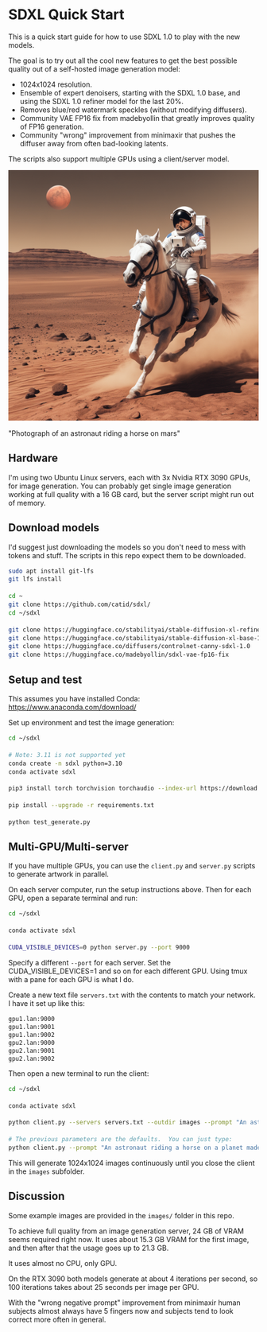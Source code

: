 # SDXL Quick Start

This is a quick start guide for how to use SDXL 1.0 to play with the new models.

The goal is to try out all the cool new features to get the best possible quality out of a self-hosted image generation model:

+ 1024x1024 resolution.
+ Ensemble of expert denoisers, starting with the SDXL 1.0 base, and using the SDXL 1.0 refiner model for the last 20%.
+ Removes blue/red watermark speckles (without modifying diffusers).
+ Community VAE FP16 fix from madebyollin that greatly improves quality of FP16 generation.
+ Community "wrong" improvement from minimaxir that pushes the diffuser away from often bad-looking latents.

The scripts also support multiple GPUs using a client/server model.

![Photograph of an astronaut riding a horse on mars](./images/3.png)

"Photograph of an astronaut riding a horse on mars"

## Hardware

I'm using two Ubuntu Linux servers, each with 3x Nvidia RTX 3090 GPUs, for image generation. You can probably get single image generation working at full quality with a 16 GB card, but the server script might run out of memory.

## Download models

I'd suggest just downloading the models so you don't need to mess with tokens and stuff.  The scripts in this repo expect them to be downloaded.

```bash
sudo apt install git-lfs
git lfs install

cd ~
git clone https://github.com/catid/sdxl/
cd ~/sdxl

git clone https://huggingface.co/stabilityai/stable-diffusion-xl-refiner-1.0
git clone https://huggingface.co/stabilityai/stable-diffusion-xl-base-1.0
git clone https://huggingface.co/diffusers/controlnet-canny-sdxl-1.0
git clone https://huggingface.co/madebyollin/sdxl-vae-fp16-fix
```

## Setup and test

This assumes you have installed Conda: https://www.anaconda.com/download/

Set up environment and test the image generation:

```bash
cd ~/sdxl

# Note: 3.11 is not supported yet
conda create -n sdxl python=3.10
conda activate sdxl

pip3 install torch torchvision torchaudio --index-url https://download.pytorch.org/whl/cu118

pip install --upgrade -r requirements.txt

python test_generate.py
```

## Multi-GPU/Multi-server

If you have multiple GPUs, you can use the `client.py` and `server.py` scripts to generate artwork in parallel.

On each server computer, run the setup instructions above.  Then for each GPU, open a separate terminal and run:

```bash
cd ~/sdxl

conda activate sdxl

CUDA_VISIBLE_DEVICES=0 python server.py --port 9000
```

Specify a different `--port` for each server.  Set the CUDA_VISIBLE_DEVICES=1 and so on for each different GPU.  Using tmux with a pane for each GPU is what I do.

Create a new text file `servers.txt` with the contents to match your network.  I have it set up like this:

```
gpu1.lan:9000
gpu1.lan:9001
gpu1.lan:9002
gpu2.lan:9000
gpu2.lan:9001
gpu2.lan:9002
```

Then open a new terminal to run the client:

```bash
cd ~/sdxl

conda activate sdxl

python client.py --servers servers.txt --outdir images --prompt "An astronaut riding a horse on a planet made of cheese" --guide 7.5 --steps 100

# The previous parameters are the defaults.  You can just type:
python client.py --prompt "An astronaut riding a horse on a planet made of cheese"
```

This will generate 1024x1024 images continuously until you close the client in the `images` subfolder.

## Discussion

Some example images are provided in the `images/` folder in this repo.

To achieve full quality from an image generation server, 24 GB of VRAM seems required right now.  It uses about 15.3 GB VRAM for the first image, and then after that the usage goes up to 21.3 GB.

It uses almost no CPU, only GPU.

On the RTX 3090 both models generate at about 4 iterations per second, so 100 iterations takes about 25 seconds per image per GPU.

With the "wrong negative prompt" improvement from minimaxir human subjects almost always have 5 fingers now and subjects tend to look correct more often in general.

